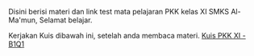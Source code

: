 Disini berisi materi dan link test mata pelajaran PKK kelas XI SMKS Al-Ma'mun,
Selamat belajar.

Kerjakan Kuis dibawah ini, setelah anda membaca materi.
[Kuis PKK XI - B1Q1](https://docs.google.com/forms/d/e/1FAIpQLSesWDbHJlztsypS11T_4huGCnP6_gviwyeVICxrusQYPHGoZg/viewform?usp=sf_link)

